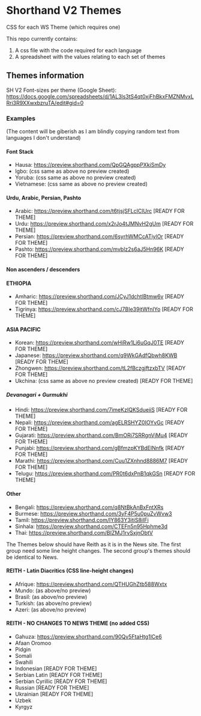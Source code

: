 # Shorthand V2 Themes

CSS for each WS Theme (which requires one)

This repo currently contains:
1. A css file with the code required for each language
2. A spreadsheet with the values relating to each set of themes


## Themes information

SH V2 Font-sizes per theme (Google Sheet):
https://docs.google.com/spreadsheets/d/1AL3ls3tS4qt0xjFhBkxFMZNMvxLRri3R9XXwxbzruTA/edit#gid=0

### Examples
(The content will be giberish as I am blindly copying random text from languages I don't understand)


#### Font Stack

- Hausa: https://preview.shorthand.com/QpGQAgppPXkiSmDy
- Igbo: (css same as above no preview created)
- Yoruba: (css same as above no preview created)
- Vietnamese: (css same as above no preview created)

#### Urdu, Arabic, Persian, Pashto
- Arabic: https://preview.shorthand.com/t6tjsjSFLcIClUrc [READY FOR THEME]
- Urdu: https://preview.shorthand.com/x2rJo4tJMNvH2gUm [READY FOR THEME]
- Persian: https://preview.shorthand.com/6syrhWMCcATiylOr [READY FOR THEME]
- Pashto: https://preview.shorthand.com/mvblz2s6aJ5Hn96K [READY FOR THEME]

#### Non ascenders / descenders

#### ETHIOPIA
- Amharic: https://preview.shorthand.com/JCyJ1dchtlBtmw6v [READY FOR THEME]
- Tigrinya: https://preview.shorthand.com/cJ7BIe39jtWfnIYo [READY FOR THEME]

#### ASIA PACIFIC
- Korean: https://preview.shorthand.com/wHiRw1Li6uGqJ0TE [READY FOR THEME]
- Japanese: https://preview.shorthand.com/q9WkGAdfQbwh8KWB [READY FOR THEME]
- Zhongwen: https://preview.shorthand.com/tL2fBczgjftzxbTV [READY FOR THEME]
- Ukchina: (css same as above no preview created) [READY FOR THEME]

##### Devanagari + Gurmukhi

- Hindi: https://preview.shorthand.com/7imeKzIQKSdueiiS [READY FOR THEME]
- Nepali: https://preview.shorthand.com/agELRSHYZ0IOYvGc [READY FOR THEME]
- Gujarati: https://preview.shorthand.com/BmORj7SRRgnVjMu4 [READY FOR THEME]
- Punjabi: https://preview.shorthand.com/gBfmzpKYBdEINnfk [READY FOR THEME]
- Marathi: https://preview.shorthand.com/Cuu1ZXnhnd8886M7 [READY FOR THEME]
- Telugu: https://preview.shorthand.com/PR0t6dxPnB1qkGSn [READY FOR THEME]

#### Other

- Bengali: https://preview.shorthand.com/q8NtBkAnBxFntXRs
- Burmese: https://preview.shorthand.com/3yF4P5u0puZvWvw3
- Tamil: https://preview.shorthand.com/IY863Y3itiS8iIFi
- Sinhala: https://preview.shorthand.com/CTEFn5n95Hphme3d
- Thai: https://preview.shorthand.com/BIZMJ1rvSxjnObtV

The Themes below should have Reith as it is in the News site. The first group need some line height changes. The second group's themes should be identical to News.

#### REITH - Latin Diacritics (CSS line-height changes)
- Afrique: https://preview.shorthand.com/QTHUGhZtb588Wxtx
- Mundo: (as above/no preview)
- Brasil: (as above/no preview)
- Turkish: (as above/no preview)
- Azeri: (as above/no preview)

#### REITH - NO CHANGES TO NEWS THEME (no added CSS)

- Gahuza: https://preview.shorthand.com/90Qv5FtaHtg1lCe6
- Afaan Oromoo
- Pidgin
- Somali
- Swahili 
- Indonesian [READY FOR THEME]
- Serbian Latin [READY FOR THEME]
- Serbian Cyrillic [READY FOR THEME]
- Russian [READY FOR THEME]
- Ukrainian [READY FOR THEME]
- Uzbek
- Kyrgyz
